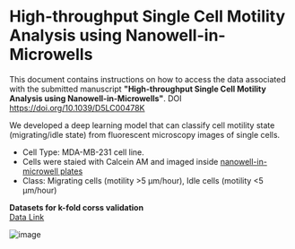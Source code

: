# High-throughput Single Cell Motility Analysis using Nanowell-in-Microwells
This document contains instructions on how to access the data associated with the submitted manuscript **"High-throughput Single Cell Motility Analysis using Nanowell-in-Microwells"**. DOI	https://doi.org/10.1039/D5LC00478K

We developed a deep learning model that can classify cell motility state (migrating/idle state) from fluorescent microscopy images of single cells.

* Cell Type: MDA-MB-231 cell line.
* Cells were staied with Calcein AM and imaged inside [nanowell-in-microwell plates](https://www.imagecyte.bio/)
* Class: Migrating cells (motility >5 µm/hour), Idle cells (motility <5 µm/hour)

**Datasets for k-fold corss validation** <br>
[Data Link](https://ubcca-my.sharepoint.com/:f:/r/personal/pandeng_student_ubc_ca/Documents/Project%20motility%20analysis/Dataset?csf=1&web=1&e=K3cdgr)

![image](<img width="3191" height="2368" alt="Fig 5" src="https://github.com/user-attachments/assets/7ded71ef-408f-4225-a27b-4dabb8739446" />)

